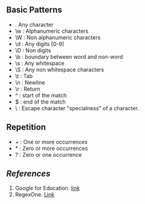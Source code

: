 ## Basic Patterns
* . Any character
* \w : Alphanumeric characters
* \W : Non alphanumeric characters
* \d : Any digits [0-9]
* \D : Non digits 
* \b : boundary between word and non-word
* \s : Any whitespace
* \S : Any non whitespace characters
* \t : Tab
* \n : Newline
* \r : Return
* ^  : start of the match
* $  : end of the match
* \  : Escape character "specialness" of a character.

## Repetition

* \+ : One or more occurrences
* \* : Zero or more occurrences
* \? : Zero or one occurrence

## *References*
1. Google for Education. [link](https://developers.google.com/edu/python/regular-expressions)
2. RegexOne. [Link](https://regexone.com/references/python)

